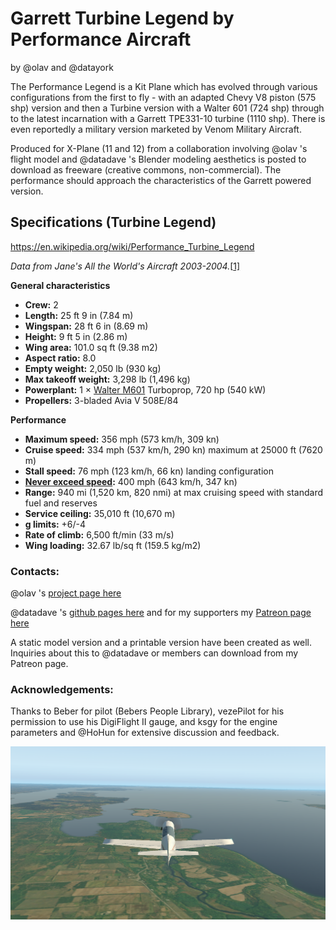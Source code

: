 # Garrett Turbine Legend by Performance Aircraft ##

by @olav and @datayork

The Performance Legend is a Kit Plane which has evolved through various configurations from the first to fly - with an adapted Chevy V8 piston (575 shp) version and then a Turbine version with a Walter 601 (724 shp) through to the latest incarnation with a Garrett TPE331-10 turbine (1110 shp). There is even reportedly a military version marketed by Venom Military Aircraft.

Produced for X-Plane (11 and 12) from a collaboration involving @olav 's flight model and @datadave 's Blender modeling aesthetics is posted to download as freeware (creative commons, non-commercial). The performance should approach the characteristics of the Garrett powered version.

## Specifications (Turbine Legend)

https://en.wikipedia.org/wiki/Performance_Turbine_Legend

*Data from* *Jane's All the World's Aircraft 2003-2004.*[[1\]](https://en.wikipedia.org/wiki/Performance_Turbine_Legend#cite_note-janes-1)

**General characteristics**

- **Crew:** 2
- **Length:** 25 ft 9 in (7.84 m)
- **Wingspan:** 28 ft 6 in (8.69 m)
- **Height:** 9 ft 5 in (2.86 m)
- **Wing area:** 101.0 sq ft (9.38 m2)
- **Aspect ratio:** 8.0
- **Empty weight:** 2,050 lb (930 kg)
- **Max takeoff weight:** 3,298 lb (1,496 kg)
- **Powerplant:** 1 × [Walter M601](https://en.wikipedia.org/wiki/Walter_M601) Turboprop, 720 hp (540 kW)
- **Propellers:** 3-bladed Avia V 508E/84

**Performance**

- **Maximum speed:** 356 mph (573 km/h, 309 kn)
- **Cruise speed:** 334 mph (537 km/h, 290 kn) maximum at 25000 ft (7620 m)
- **Stall speed:** 76 mph (123 km/h, 66 kn) landing configuration
- **[Never exceed speed](https://en.wikipedia.org/wiki/V_speeds#Vne):** 400 mph (643 km/h, 347 kn)
- **Range:** 940 mi (1,520 km, 820 nmi) at max cruising speed with standard fuel and reserves
- **Service ceiling:** 35,010 ft (10,670 m)
- **g limits:** +6/-4
- **Rate of climb:** 6,500 ft/min (33 m/s)
- **Wing loading:** 32.67 lb/sq ft (159.5 kg/m2)

### Contacts: ###

@olav 's [project page here](https://forums.x-plane.org/index.php?/forums/topic/109350-the-making-of-turbine-legend-by-a-rookie/)

@datadave 's [github pages here](https://github.com/medmatix) and for my supporters my [Patreon page here](https://www.patreon.com/medmatix)

A static model version and a printable version have been created as well. Inquiries about this to @datadave or members can download from my Patreon page.

### Acknowledgements: ###

Thanks to Beber for pilot (Bebers People Library), vezePilot for his permission to use his DigiFlight II gauge, and ksgy  for the engine parameters and @HoHun for extensive discussion and feedback.

![](https://github.com/medmatix/Garrett-Turbine-Legend-X-Plane-Model/blob/main/images/Legend%20-%202023-11-25%2017.16.27.png)
